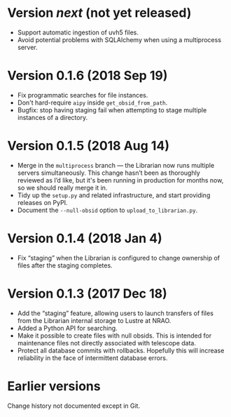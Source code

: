 # Version *next* (not yet released)

- Support automatic ingestion of uvh5 files.
- Avoid potential problems with SQLAlchemy when using a multiprocess
  server.


# Version 0.1.6 (2018 Sep 19)

- Fix programmatic searches for file instances.
- Don't hard-require `aipy` inside `get_obsid_from_path`.
- Bugfix: stop having staging fail when attempting to stage multiple
  instances of a directory.


# Version 0.1.5 (2018 Aug 14)

- Merge in the `multiprocess` branch — the Librarian now runs multiple
  servers simultaneously. This change hasn’t been as thoroughly reviewed
  as I’d like, but it's been running in production for months now, so
  we should really merge it in.
- Tidy up the `setup.py` and related infrastructure, and start providing
  releases on PyPI.
- Document the `--null-obsid` option to `upload_to_librarian.py`.


# Version 0.1.4 (2018 Jan 4)

- Fix “staging” when the Librarian is configured to change ownership of
  files after the staging completes.


# Version 0.1.3 (2017 Dec 18)

- Add the “staging” feature, allowing users to launch transfers of files
  from the Librarian internal storage to Lustre at NRAO.
- Added a Python API for searching.
- Make it possible to create files with null obsids. This is intended for
  maintenance files not directly associated with telescope data.
- Protect all database commits with rollbacks. Hopefully this will increase
  reliability in the face of intermittent database errors.


# Earlier versions

Change history not documented except in Git.
